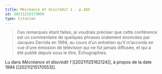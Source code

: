 ```yaml
---
title: Mécréance et discrédit 1 - p.183
id: 20211215173059
type: Citation
---
```


> Ces remarques étant faites, je voudrais préciser que cette conférence est un commentaire de quelques phrases oralement énoncées par Jacques Derrida en 1994, au cours d’un entretien qu’il m’accorda en vue d’une émission de télévision qui ne fut jamais diffusée, et qui a été publié depuis sous le titre, Échographies.

Lu dans *Mécréance et discrédit 1* [[20211125162124]], à propos de la date 1994 [[20211215170553]].